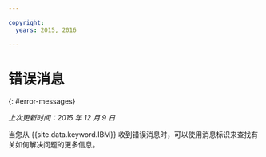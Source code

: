 ```yaml
---

copyright:
  years: 2015, 2016

---
```



# 错误消息
{: #error-messages}

*上次更新时间：2015 年 12 月 9 日*

当您从 {{site.data.keyword.IBM}} 收到错误消息时，可以使用消息标识来查找有关如何解决问题的更多信息。 

